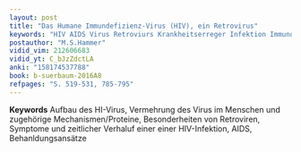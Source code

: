 ```yaml
---
layout: post 
title: "Das Humane Immundefizienz-Virus (HIV), ein Retrovirus"
keywords: "HIV AIDS Virus Retroviurs Krankheitserreger Infektion Immundefizienz Immunsystem"
postauthor: "M.S.Hammer"
vidid_vim: 212606683
vidid_yt: C_bJzZdctLA
anki: "158174537788"
book: b-suerbaum-2016A8
refpages: "S. 519-531, 785-795"
---
```

**Keywords** Aufbau des HI-Virus, Vermehrung des Virus im Menschen und zugehörige Mechanismen/Proteine, Besonderheiten von Retroviren, Symptome und zeitlicher Verhaluf einer einer HIV-Infektion, AIDS, Behanldungsansätze
